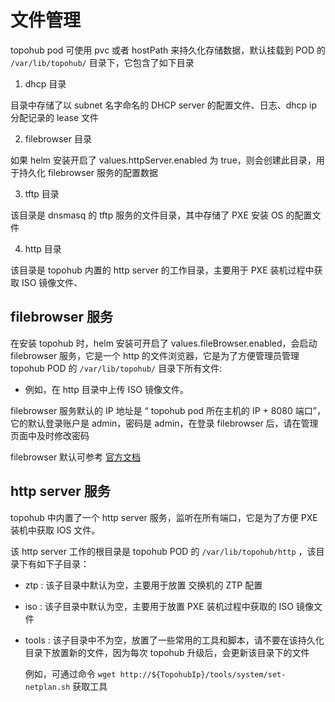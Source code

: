 # 文件管理

topohub pod 可使用 pvc 或者 hostPath 来持久化存储数据，默认挂载到 POD 的 `/var/lib/topohub/` 目录下，它包含了如下目录

1. dhcp 目录

  目录中存储了以 subnet 名字命名的 DHCP server 的配置文件、日志、dhcp ip 分配记录的 lease 文件

2. filebrowser 目录

  如果 helm 安装开启了 values.httpServer.enabled 为 true，则会创建此目录，用于持久化 filebrowser 服务的配置数据

3. tftp 目录

  该目录是 dnsmasq 的 tftp 服务的文件目录，其中存储了 PXE 安装 OS 的配置文件

4. http 目录
  
  该目录是 topohub 内置的 http server 的工作目录，主要用于 PXE 装机过程中获取 ISO 镜像文件、

## filebrowser 服务

在安装 topohub 时，helm 安装可开启了 values.fileBrowser.enabled，会启动 filebrowser 服务，它是一个 http 的文件浏览器，它是为了方便管理员管理 topohub POD 的 `/var/lib/topohub/` 目录下所有文件:

* 例如，在 http 目录中上传 ISO 镜像文件。
 
filebrowser 服务默认的 IP 地址是 “ topohub pod 所在主机的 IP + 8080 端口”，它的默认登录账户是 admin，密码是 admin，在登录  filebrowser 后，请在管理页面中及时修改密码

filebrowser 默认可参考 [官方文档](https://github.com/filebrowser/filebrowser)

## http server 服务

topohub 中内置了一个 http server 服务，监听在所有端口，它是为了方便 PXE 装机中获取 IOS 文件。

该 http server 工作的根目录是 topohub POD 的 `/var/lib/topohub/http` ，该目录下有如下子目录：

* ztp : 该子目录中默认为空，主要用于放置 交换机的 ZTP 配置

* iso : 该子目录中默认为空，主要用于放置 PXE 装机过程中获取的 ISO 镜像文件

* tools : 该子目录中不为空，放置了一些常用的工具和脚本，请不要在该持久化目录下放置新的文件，因为每次 topohub 升级后，会更新该目录下的文件

    例如，可通过命令 `wget http://${TopohubIp}/tools/system/set-netplan.sh` 获取工具


